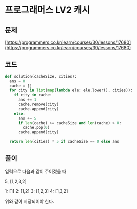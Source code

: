 # 프로그래머스 LV2 캐시

## 문제

[https://programmers.co.kr/learn/courses/30/lessons/17680](https://programmers.co.kr/learn/courses/30/lessons/17680)

## 코드

```python
def solution(cacheSize, cities):
  ans = 0
  cache = []
  for city in list(map(lambda ele: ele.lower(), cities)):
    if city in cache:
      ans += 1
      cache.remove(city)
      cache.append(city)
    else:
      ans += 5
      if len(cache) >= cacheSize and len(cache) > 0:
        cache.pop(0)
      cache.append(city)
      
  return len(cities) * 5 if cacheSize == 0 else ans
```

## 풀이

입력으로 다음과 같이 주어졌을 때 

5, [1,2,3,2]

1: [1]
2: [1,2]
3: [1,2,3]
4: [1,3,2]

위와 같이 저장되어야 한다.
